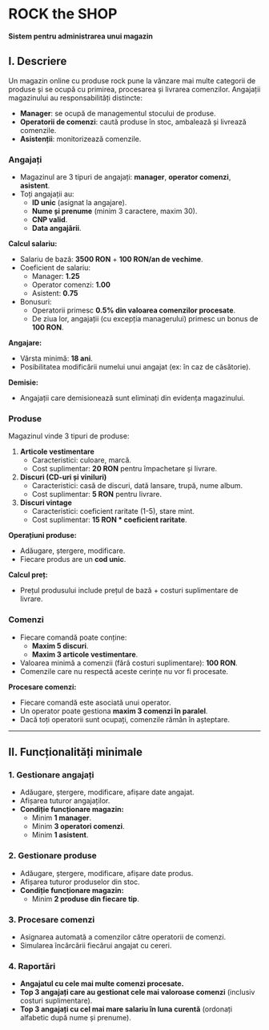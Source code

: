 # ROCK the SHOP  
**Sistem pentru administrarea unui magazin**

## I. Descriere  
Un magazin online cu produse rock pune la vânzare mai multe categorii de produse și se ocupă cu primirea, procesarea și livrarea comenzilor. Angajații magazinului au responsabilități distincte:  

- **Manager**: se ocupă de managementul stocului de produse.  
- **Operatorii de comenzi**: caută produse în stoc, ambalează și livrează comenzile.  
- **Asistenții**: monitorizează comenzile.  

### Angajați  
- Magazinul are 3 tipuri de angajați: **manager**, **operator comenzi**, **asistent**.  
- Toți angajații au:  
  - **ID unic** (asignat la angajare).  
  - **Nume și prenume** (minim 3 caractere, maxim 30).  
  - **CNP valid**.  
  - **Data angajării**.  

**Calcul salariu:**  
- Salariu de bază: **3500 RON** + **100 RON/an de vechime**.  
- Coeficient de salariu:  
  - Manager: **1.25**  
  - Operator comenzi: **1.00**  
  - Asistent: **0.75**  
- Bonusuri:  
  - Operatorii primesc **0.5% din valoarea comenzilor procesate**.  
  - De ziua lor, angajații (cu excepția managerului) primesc un bonus de **100 RON**.  

**Angajare:**  
- Vârsta minimă: **18 ani**.  
- Posibilitatea modificării numelui unui angajat (ex: în caz de căsătorie).  

**Demisie:**  
- Angajații care demisionează sunt eliminați din evidența magazinului.  

### Produse  
Magazinul vinde 3 tipuri de produse:  
1. **Articole vestimentare**  
   - Caracteristici: culoare, marcă.  
   - Cost suplimentar: **20 RON** pentru împachetare și livrare.  
2. **Discuri (CD-uri și viniluri)**  
   - Caracteristici: casă de discuri, dată lansare, trupă, nume album.  
   - Cost suplimentar: **5 RON** pentru livrare.  
3. **Discuri vintage**  
   - Caracteristici: coeficient raritate (1-5), stare mint.  
   - Cost suplimentar: **15 RON * coeficient raritate**.  

**Operațiuni produse:**  
- Adăugare, ștergere, modificare.  
- Fiecare produs are un **cod unic**.  

**Calcul preț:**  
- Prețul produsului include prețul de bază + costuri suplimentare de livrare.  

### Comenzi  
- Fiecare comandă poate conține:  
  - **Maxim 5 discuri**.  
  - **Maxim 3 articole vestimentare**.  
- Valoarea minimă a comenzii (fără costuri suplimentare): **100 RON**.  
- Comenzile care nu respectă aceste cerințe nu vor fi procesate.  

**Procesare comenzi:**  
- Fiecare comandă este asociată unui operator.  
- Un operator poate gestiona **maxim 3 comenzi în paralel**.  
- Dacă toți operatorii sunt ocupați, comenzile rămân în așteptare.  

---

## II. Funcționalități minimale  

### 1. Gestionare angajați  
- Adăugare, ștergere, modificare, afișare date angajat.  
- Afișarea tuturor angajaților.  
- **Condiție funcționare magazin:**  
  - Minim **1 manager**.  
  - Minim **3 operatori comenzi**.  
  - Minim **1 asistent**.  

### 2. Gestionare produse  
- Adăugare, ștergere, modificare, afișare date produs.  
- Afișarea tuturor produselor din stoc.  
- **Condiție funcționare magazin:**  
  - Minim **2 produse din fiecare tip**.  

### 3. Procesare comenzi  
- Asignarea automată a comenzilor către operatorii de comenzi.  
- Simularea încărcării fiecărui angajat cu cereri.  

### 4. Raportări  
- **Angajatul cu cele mai multe comenzi procesate.**  
- **Top 3 angajați care au gestionat cele mai valoroase comenzi** (inclusiv costuri suplimentare).  
- **Top 3 angajați cu cel mai mare salariu în luna curentă** (ordonați alfabetic după nume și prenume).  
